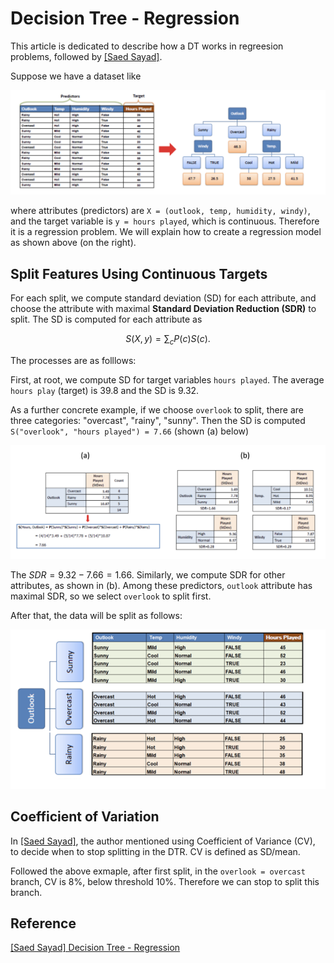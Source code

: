 
# Decision Tree - Regression


This article is dedicated to describe how a DT works in regreesion problems, followed by [[Saed Sayad]][Decision Tree - Regression]. 

Suppose we have a dataset like

![dataset](images/dataset.png)

where attributes (predictors) are `X = (outlook, temp, humidity, windy)`, and the target variable is `y = hours played`, which is continuous. Therefore it is a regression problem. We will explain how to create a regression model as shown above (on the right).

## Split Features Using Continuous Targets

For each split, we compute standard deviation (SD) for each attribute, and choose the attribute with maximal **Standard Deviation Reduction (SDR)** to split. The SD is computed for each attribute as 

$$S(X, y) = \sum_{c}P(c)S(c).$$

The processes are as folllows:

First, at root, we compute SD for target variables `hours played`. The average `hours play` (target) is 39.8 and the SD is 9.32.

As a further concrete example, if we choose `overlook` to split, there are three categories: "overcast", "rainy", "sunny". Then the SD is computed `S("overlook", "hours played") = 7.66` (shown (a) below)

![steps](images/SDR.png)

The $SDR = 9.32 - 7.66 = 1.66$. Similarly, we compute SDR for other attributes, as shown in (b). Among these predictors, `outlook` attribute has maximal SDR, so we select `overlook` to split first.

After that, the data will be split as follows:


![split](images/DTR_split.png)


## Coefficient of Variation

In [[Saed Sayad]][Decision Tree - Regression], the author mentioned using Coefficient of Variance (CV), to decide when to stop splitting in the DTR. CV is defined as SD/mean. 

Followed the above exmaple, after first split, in the `overlook = overcast` branch, CV is 8%, below threshold 10%. Therefore we can stop to split this branch.



## Reference


[Decision Tree - Regression]: https://www.saedsayad.com/decision_tree_reg.htm#:~:text=Decision%20tree%20builds%20regression%20or,decision%20nodes%20and%20leaf%20nodes.
[[Saed Sayad] Decision Tree - Regression](https://www.saedsayad.com/decision_tree_reg.htm#:~:text=Decision%20tree%20builds%20regression%20or,decision%20nodes%20and%20leaf%20nodes.)


